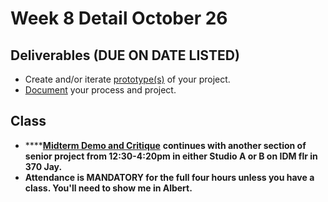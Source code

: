 # Week 8 Detail October 26

## Deliverables \(DUE ON DATE LISTED\)

* Create and/or iterate [prototype\(s\)](../project_plan.md) of your project.
* [Document](../pre-work/website.md) your process and project.

## Class

* \*\*\*\*[**Midterm Demo and Critique**](../critiques-demos-presentations-and-exhibition/project_demo.md) **continues with another section of senior project from 12:30-4:20pm in either Studio A or B on IDM flr in 370 Jay.**
* **Attendance is MANDATORY for the full four hours unless you have a class. You'll need to show me in Albert.**

